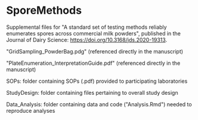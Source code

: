 # SporeMethods

Supplemental files for "A standard set of testing methods reliably enumerates spores across commercial milk powders", published in the Journal of Dairy Science: https://doi.org/10.3168/jds.2020-19313.  

"GridSampling_PowderBag.pdg" (referenced directly in the manuscript)

"PlateEnumeration_InterpretationGuide.pdf" (referenced directly in the manuscript)

SOPs: folder containing SOPs (.pdf) provided to participating laboratories 

StudyDesign: folder containing files pertaining to overall study design

Data_Analysis: folder containing data and code ("Analysis.Rmd") needed to reproduce analyses

